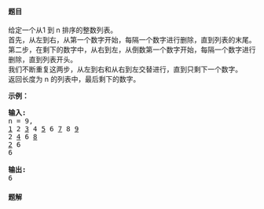 #### 题目
<p>给定一个从1 到 n 排序的整数列表。<br />
首先，从左到右，从第一个数字开始，每隔一个数字进行删除，直到列表的末尾。<br />
第二步，在剩下的数字中，从右到左，从倒数第一个数字开始，每隔一个数字进行删除，直到列表开头。<br />
我们不断重复这两步，从左到右和从右到左交替进行，直到只剩下一个数字。<br />
返回长度为 n 的列表中，最后剩下的数字。</p>

<p><strong>示例：</strong></p>

<pre>
<strong>输入:</strong>
n = 9,
<u>1</u> 2 <u>3</u> 4 <u>5</u> 6 <u>7</u> 8 <u>9</u>
2 <u>4</u> 6 <u>8</u>
<u>2</u> 6
6

<strong>输出:</strong>
6</pre>


 #### 题解